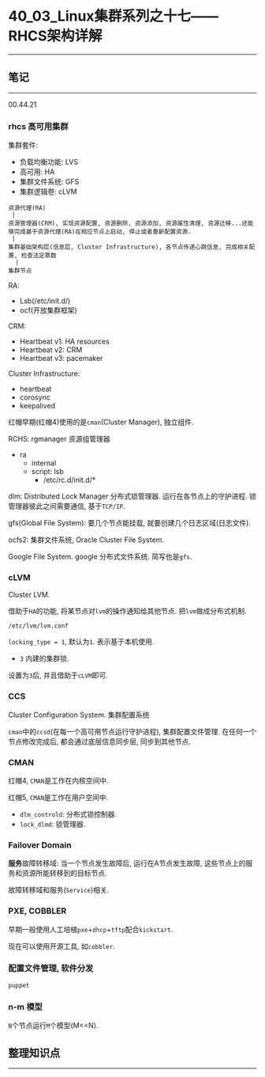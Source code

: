 # 40_03_Linux集群系列之十七——RHCS架构详解

---

## 笔记

---

00.44.21

### rhcs 高可用集群

集群套件:

* 负载均衡功能: LVS
* 高可用: HA
* 集群文件系统: GFS
* 集群逻辑卷: cLVM

```
资源代理(RA)
 |
资源管理器(CRM), 实现资源配置, 资源删除, 资源添加, 资源属性清理, 资源迁移...还能够完成基于资源代理(RA)在相应节点上启动, 停止或者重新配置资源.
 |
集群基础架构层(信息层, Cluster Infrastructure), 各节点传递心跳信息, 完成相关配置, 检查法定票数
  |
集群节点

```

RA:

* Lsb(/etc/init.d/)
* ocf(开放集群框架)

CRM:

* Heartbeat v1: HA resources
* Heartbeat v2: CRM
* Heartbeat v3: pacemaker

Cluster Infrastructure:

* heartbeat
* corosync
* keepalived

红帽早期(红帽4)使用的是`cman`(Cluster Manager), 独立组件.

RCHS: rgmanager 资源组管理器

* ra
	* internal
	* script: lsb
		* /etc/rc.d/init.d/*

dlm: Distributed Lock Manager 分布式锁管理器. 运行在各节点上的守护进程. 锁管理器彼此之间需要通信, 基于`TCP/IP`. 

gfs(Global File System): 要几个节点能挂载, 就要创建几个日志区域(日志文件).

ocfs2: 集群文件系统, Oracle Cluster File System.

Google File System. google 分布式文件系统. 简写也是`gfs`.

### cLVM

Cluster LVM.

借助于`HA`的功能, 将某节点对`lvm`的操作通知给其他节点. 把`lvm`做成分布式机制.

`/etc/lvm/lvm.conf`

`locking_type = 1`, 默认为`1`. 表示基于本机使用.

* `3` 内建的集群锁.

设置为`3`后, 并且借助于`cLVM`即可.

### CCS

Cluster Configuration System. 集群配置系统

`cman`中的`ccsd`(在每一个高可用节点运行守护进程), 集群配置文件管理. 在任何一个节点修改完成后, 都会通过底层信息同步层, 同步到其他节点.

### CMAN

红帽4, `CMAN`是工作在内核空间中.

红帽5, `CMAN`是工作在用户空间中.

* `dlm_controld`: 分布式锁控制器.
* `lock_dlmd`: 锁管理器.

### Failover Domain

**服务**故障转移域: 当一个节点发生故障后, 运行在A节点发生故障, 这些节点上的服务和资源所能转移到的目标节点.

故障转移域和服务(`Service`)相关. 

### PXE, COBBLER

早期一般使用人工培植`pxe`+`dhcp`+`tftp`配合`kickstart`.

现在可以使用开源工具, 如`cobbler`.

### 配置文件管理, 软件分发

`puppet`

### n-m 模型

`N`个节点运行`M`个模型(M<=N).



## 整理知识点

---
